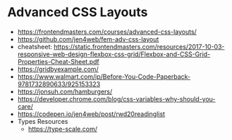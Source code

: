 # Advanced CSS Layouts

* <https://frontendmasters.com/courses/advanced-css-layouts/>
* <https://github.com/jen4web/fem-adv-css-layout>
* cheatsheet: <https://static.frontendmasters.com/resources/2017-10-03-responsive-web-design-flexbox-css-grid/Flexbox-and-CSS-Grid-Properties-Cheat-Sheet.pdf>
* <https://gridbyexample.com/>
* <https://www.walmart.com/ip/Before-You-Code-Paperback-9781732890633/925153323>
* <https://jonsuh.com/hamburgers/>
* <https://developer.chrome.com/blog/css-variables-why-should-you-care/>
* <https://codepen.io/jen4web/post/rwd20readinglist>
* Types Resources
    * <https://type-scale.com/>
